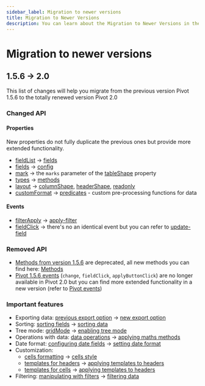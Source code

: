 ```yaml
---
sidebar_label: Migration to newer versions
title: Migration to Newer Versions
description: You can learn about the Migration to Newer Versions in the documentation of the DHTMLX JavaScript Pivot library. Browse developer guides and API reference, try out code examples and live demos, and download a free 30-day evaluation version of DHTMLX Pivot.
---
```


# Migration to newer versions

## 1.5.6 -> 2.0

This list of changes will help you migrate from the previous version Pivot 1.5.6 to the totally renewed version Pivot 2.0

### Changed API

#### Properties

New properties do not fully duplicate the previous ones but provide more extended functionality. 

- [fieldList](https://docs.dhtmlx.com/pivot/api__pivot_fieldlist_config.html) -> [fields](/api/config/fields-property)
- [fields](https://docs.dhtmlx.com/pivot/api__pivot_fields_config.html) ->  [config](/api/config/config-property)
- [mark](https://docs.dhtmlx.com/pivot/api__pivot_mark_config.html) -> the `marks` parameter of the [tableShape](/api/config/tableshape-property) property
- [types](https://docs.dhtmlx.com/pivot/api__pivot_types_config.html) -> [methods](/api/config/methods-property)
- [layout](https://docs.dhtmlx.com/pivot/api__pivot_layout_config.html) -> [columnShape](/api/config/columnshape-property), [headerShape](/api/config/headershape-property), [readonly](/api/config/readonly-property)
- [customFormat](https://docs.dhtmlx.com/pivot/api__pivot_customformat_config.html) -> [predicates](/api/config/predicates-property) - custom pre-processing functions for data

#### Events

- [filterApply](https://docs.dhtmlx.com/pivot/api__pivot_filterapply_event.html) -> [apply-filter](/api/events/apply-filter-event)
- [fieldClick](https://docs.dhtmlx.com/pivot/api__pivot_fieldclick_event.html) -> there's no an identical event but you can refer to [update-field](/api/events/update-value-event)

### Removed API

- [Methods from version 1.5.6](https://docs.dhtmlx.com/pivot/api__refs__pivot_methods.html) are deprecated, all new methods you can find here: [Methods](/api/overview/main-overview#pivot-methods)
- [Pivot 1.5.6 events](https://docs.dhtmlx.com/pivot/api__refs__pivot_events.html) (`change`, `fieldClick`, `applyButtonClick`) are no longer available in Pivot 2.0 but you can find more extended functionality in a new version (refer to [Pivot events](/api/overview/events-overview))

### Important features 

- Exporting data: [previous export option](https://docs.dhtmlx.com/pivot/guides__export.html) -> [new export option](/guides/loading-exporting-data#exporting-data)
- Sorting: [sorting fields](https://docs.dhtmlx.com/pivot/guides__configuration.html#configuringfields) -> [sorting data](/guides/working-with-data#sorting-data)
- Tree mode: [gridMode](https://docs.dhtmlx.com/pivot/guides__configuration.html#gridmode) -> [enabling tree mode](/guides/configuration#enabling-the-tree-mode)
- Operations with data: [data operations](https://docs.dhtmlx.com/pivot/guides__working_with_pivot.html#definingdataoperations) -> [applying maths methods](/guides/working-with-data#applying-maths-methods)
- Date format: [configuring date fields](https://docs.dhtmlx.com/pivot/guides__configuration.html#configuringdatefields) ->
[setting date format](/guides/loading-exporting-data#setting-date-format)
- Customization: 
  - [cells formatting](https://docs.dhtmlx.com/pivot/guides__customization.html#conditionalformattingofcells) -> [cells style](/guides/stylization#cell-style)
  - [templates for headers](https://docs.dhtmlx.com/pivot/guides__customization.html#settingtemplatesforheaders) ->
  [applying templates to headers](/guides/configuration#applying-templates-to-headers)
  - [templates for cells](https://docs.dhtmlx.com/pivot/guides__customization.html#settingtemplatesforcells) ->
  [applying templates to headers](/guides/configuration#applying-templates-to-cells)
- Filtering: [manipulating with filters](https://docs.dhtmlx.com/pivot/guides__using_filters.html) -> [filtering data](/guides/working-with-data#filtering-data)







